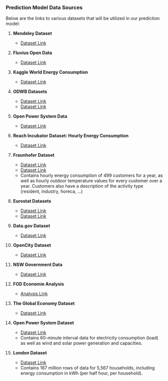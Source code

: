 ### Prediction Model Data Sources

Below are the links to various datasets that will be utilized in our prediction model:

1. **Mendeley Dataset**

   - [Dataset Link](https://data.mendeley.com/datasets/n85kwcgt7t/1)

2. **Fluvius Open Data**

   - [Dataset Link](https://opendata.fluvius.be/explore/?q=&sort=modified)

3. **Kaggle World Energy Consumption**

   - [Dataset Link](https://www.kaggle.com/datasets/pralabhpoudel/world-energy-consumption/data)

4. **ODWB Datasets**

   - [Dataset Link](https://www.odwb.be/explore/dataset/ores-gaz-consommation-par-type-de-client-gwh-trimestriel/information/)
   - [Dataset Link](https://data.europa.eu/data/datasets/c6637fbd-2bcf-4ef1-a1fb-f333d235a072?locale=bg)

5. **Open Power System Data**

   - [Dataset Link](https://data.open-power-system-data.org/household_data/)

6. **Reach Incubator Dataset: Hourly Energy Consumption**

   - [Dataset Link](https://data.reach-incubator.eu/dataset/hourly-energy-consumption-data-kwh)

7. **Fraunhofer Dataset**

   - [Dataset Link](https://fordatis.fraunhofer.de/handle/fordatis/215)
   - [Dataset Link](https://fordatis.fraunhofer.de/handle/fordatis/215?mode=full&locale=en)
   - Contains hourly energy consumption of 499 customers for a year, as well as hourly outdoor temperature values for every customer over a year. Customers also have a description of the activity type (resident, industry, horeca, ...)

8. **Eurostat Datasets**

   - [Dataset Link](https://db.nomics.world/Eurostat/sdg_07_20?offset=10&tab=table)
   - [Dataset Link](https://ec.europa.eu/eurostat/databrowser/view/sdg_07_20/default/table)

9. **Data.gov Dataset**

   - [Dataset Link](https://catalog.data.gov/dataset/city-and-county-energy-profiles-60fbd)

10. **OpenCity Dataset**

    - [Dataset Link](https://data.opencity.in/dataset/electricity-consumption)

11. **NSW Government Data**

    - [Dataset Link](https://data.nsw.gov.au/data/organization/about/city-of-sydney)

12. **FOD Economie Analysis**

    - [Analysis Link](https://economie.fgov.be/nl/publicaties/analyse-van-het-1)

13. **The Global Economy Dataset**

    - [Dataset Link](https://www.theglobaleconomy.com/rankings/energy_use_per_capita/)

14. **Open Power System Dataset**

    - [Dataset Link](https://data.open-power-system-data.org/time_series/)
    - Contains 60-minute interval data for electricity consumption (load) as well as wind and solar power generation and capacities.

15. **London Dataset**
    - [Dataset Link](https://data.london.gov.uk/dataset/smartmeter-energy-use-data-in-london-households)
    - Contains 167 million rows of data for 5,567 households, including energy consumption in kWh (per half hour, per household).
